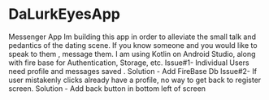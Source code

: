 # DaLurkEyesApp
 Messenger App
Im building this app in order to alleviate the small talk and pedantics of the dating scene. If you know someone and you would like to speak to them , message them. I am using Kotlin on Android Studio, along with fire base for Authentication, Storage, etc.
Issue#1- Individual Users need profile and messages saved . Solution - Add FireBase Db
Issue#2- If user mistakenly clicks already have a profile, no way to get back to register screen. Solution - Add back button in bottom left of screen

